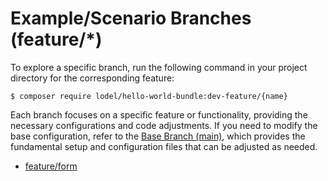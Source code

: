 # Example/Scenario Branches (feature/*)

To explore a specific branch, run the following command in your project directory for the corresponding feature:

    $ composer require lodel/hello-world-bundle:dev-feature/{name}

Each branch focuses on a specific feature or functionality, providing the necessary configurations and code adjustments. If you need to modify the base configuration, refer to the [Base Branch (main)](doc/main_branch.md), which provides the fundamental setup and configuration files that can be adjusted as needed.

- [feature/form](doc/feature_form.md)
